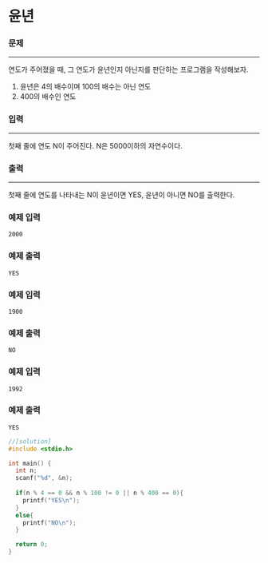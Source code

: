 # 윤년

### 문제

------

연도가 주어졌을 때, 그 연도가 윤년인지 아닌지를 판단하는 프로그램을 작성해보자.

1. 윤년은 4의 배수이며 100의 배수는 아닌 연도
2. 400의 배수인 연도

### 입력

------

첫째 줄에 연도 N이 주어진다. N은 5000이하의 자연수이다.

### 출력

------

첫째 줄에 연도를 나타내는 N이 윤년이면 YES, 윤년이 아니면 NO를 출력한다.

 

### 예제 입력

```
2000
```

### 예제 출력

```
YES
```

### 예제 입력

```
1900
```

### 예제 출력

```
NO
```

### 예제 입력

```
1992
```

### 예제 출력

```
YES
```

```c++
//[solution]
#include <stdio.h>

int main() {
  int n;
  scanf("%d", &n);
  
  if(n % 4 == 0 && n % 100 != 0 || n % 400 == 0){
    printf("YES\n");
  }
  else{
    printf("NO\n");
  }

  return 0;
}
```

